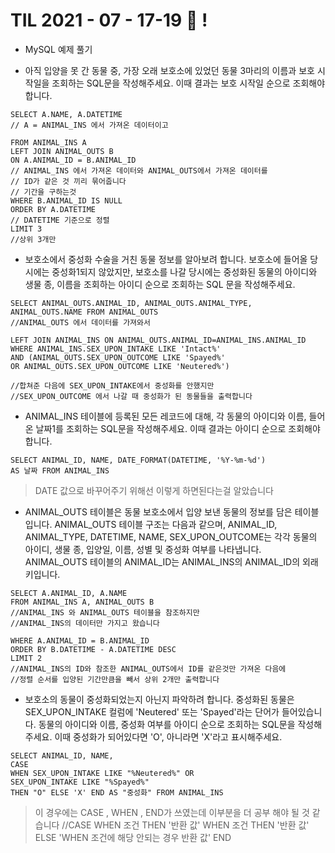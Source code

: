 # TIL 2021 - 07 - 17-19 📖 !

- MySQL 예제 풀기

- 아직 입양을 못 간 동물 중, 가장 오래 보호소에 있었던 동물 3마리의 이름과 보호 시작일을 조회하는 SQL문을 작성해주세요. 이때 결과는 보호 시작일 순으로 조회해야 합니다.

```
SELECT A.NAME, A.DATETIME
// A = ANIMAL_INS 에서 가져온 데이터이고

FROM ANIMAL_INS A 
LEFT JOIN ANIMAL_OUTS B 
ON A.ANIMAL_ID = B.ANIMAL_ID
// ANIMAL_INS 에서 가져온 데이터와 ANIMAL_OUTS에서 가져온 데이터를
// ID가 같은 것 끼리 묶어줍니다
// 기간을 구하는것
WHERE B.ANIMAL_ID IS NULL
ORDER BY A.DATETIME
// DATETIME 기준으로 정렬
LIMIT 3
//상위 3개만
```



- 보호소에서 중성화 수술을 거친 동물 정보를 알아보려 합니다. 보호소에 들어올 당시에는 중성화1되지 않았지만, 보호소를 나갈 당시에는 중성화된 동물의 아이디와 생물 종, 이름을 조회하는 아이디 순으로 조회하는 SQL 문을 작성해주세요.

```
SELECT ANIMAL_OUTS.ANIMAL_ID, ANIMAL_OUTS.ANIMAL_TYPE, 
ANIMAL_OUTS.NAME FROM ANIMAL_OUTS
//ANIMAL_OUTS 에서 데이터를 가져와서 

LEFT JOIN ANIMAL_INS ON ANIMAL_OUTS.ANIMAL_ID=ANIMAL_INS.ANIMAL_ID
WHERE ANIMAL_INS.SEX_UPON_INTAKE LIKE 'Intact%'
AND (ANIMAL_OUTS.SEX_UPON_OUTCOME LIKE 'Spayed%' 
OR ANIMAL_OUTS.SEX_UPON_OUTCOME LIKE 'Neutered%')

//합쳐준 다음에 SEX_UPON_INTAKE에서 중성화를 안했지만
//SEX_UPON_OUTCOME 에서 나갈 때 중성화가 된 동물들을 출력합니다
```

- ANIMAL_INS 테이블에 등록된 모든 레코드에 대해, 각 동물의 아이디와 이름, 들어온 날짜1를 조회하는 SQL문을 작성해주세요. 이때 결과는 아이디 순으로 조회해야 합니다.

```
SELECT ANIMAL_ID, NAME, DATE_FORMAT(DATETIME, '%Y-%m-%d') 
AS 날짜 FROM ANIMAL_INS
```
> DATE 값으로 바꾸어주기 위해선 이렇게 하면된다는걸 알았습니다

- ANIMAL_OUTS 테이블은 동물 보호소에서 입양 보낸 동물의 정보를 담은 테이블입니다. ANIMAL_OUTS 테이블 구조는 다음과 같으며, ANIMAL_ID, ANIMAL_TYPE, DATETIME, NAME, SEX_UPON_OUTCOME는 각각 동물의 아이디, 생물 종, 입양일, 이름, 성별 및 중성화 여부를 나타냅니다. ANIMAL_OUTS 테이블의 ANIMAL_ID는 ANIMAL_INS의 ANIMAL_ID의 외래 키입니다.

```
SELECT A.ANIMAL_ID, A.NAME
FROM ANIMAL_INS A, ANIMAL_OUTS B
//ANIMAL_INS 와 ANIMAL_OUTS 테이블을 참조하지만
//ANIMAL_INS의 데이터만 가지고 왔습니다

WHERE A.ANIMAL_ID = B.ANIMAL_ID
ORDER BY B.DATETIME - A.DATETIME DESC
LIMIT 2
//ANIMAL_INS의 ID와 참조한 ANIMAL_OUTS에서 ID를 같은것만 가져온 다음에
//정렬 순서를 입양된 기간만큼을 빼서 상위 2개만 출력합니다 
```

- 보호소의 동물이 중성화되었는지 아닌지 파악하려 합니다. 중성화된 동물은 SEX_UPON_INTAKE 컬럼에 'Neutered' 또는 'Spayed'라는 단어가 들어있습니다. 동물의 아이디와 이름, 중성화 여부를 아이디 순으로 조회하는 SQL문을 작성해주세요. 이때 중성화가 되어있다면 'O', 아니라면 'X'라고 표시해주세요.

```
SELECT ANIMAL_ID, NAME, 
CASE 
WHEN SEX_UPON_INTAKE LIKE "%Neutered%" OR 
SEX_UPON_INTAKE LIKE "%Spayed%" 
THEN "O" ELSE 'X' END AS "중성화" FROM ANIMAL_INS
```
> 이 경우에는 CASE , WHEN , END가 쓰였는데 이부분을 더 공부 해야 될 것 같습니다 
//CASE
	WHEN 조건
	THEN '반환 값'
	WHEN 조건
	THEN '반환 값'
	ELSE 'WHEN 조건에 해당 안되는 경우 반환 값'
END